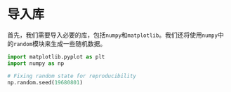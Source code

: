 # 导入库

首先，我们需要导入必要的库，包括`numpy`和`matplotlib`。我们还将使用`numpy`中的`random`模块来生成一些随机数据。

```python
import matplotlib.pyplot as plt
import numpy as np

# Fixing random state for reproducibility
np.random.seed(19680801)
```
